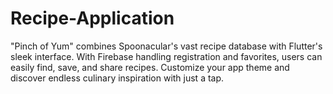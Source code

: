 # Recipe-Application
 "Pinch of Yum" combines Spoonacular's vast recipe database with Flutter's sleek interface. With Firebase handling registration and favorites, users can easily find, save, and share recipes. Customize your app theme and discover endless culinary inspiration with just a tap.
